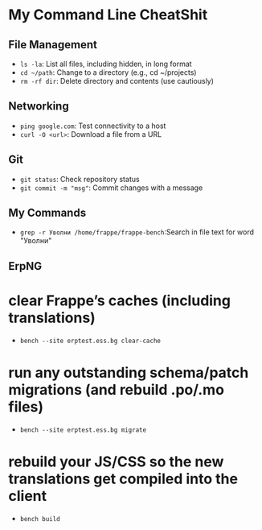 # My Command Line CheatShit

## File Management
- `ls -la`: List all files, including hidden, in long format
- `cd ~/path`: Change to a directory (e.g., cd ~/projects)
- `rm -rf dir`: Delete directory and contents (use cautiously)

## Networking
- `ping google.com`: Test connectivity to a host
- `curl -O <url>`: Download a file from a URL

## Git
- `git status`: Check repository status
- `git commit -m "msg"`: Commit changes with a message
## My Commands
- `grep -r Уволни /home/frappe/frappe-bench`:Search in file text for word "Уволни"
## ErpNG
# clear Frappe’s caches (including translations)
- `bench --site erptest.ess.bg clear-cache`

# run any outstanding schema/patch migrations (and rebuild .po/.mo files)
- `bench --site erptest.ess.bg migrate`

# rebuild your JS/CSS so the new translations get compiled into the client
- `bench build`
